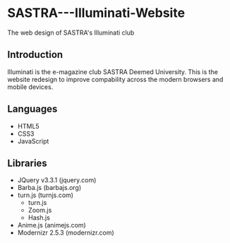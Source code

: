 # SASTRA---Illuminati-Website
The web design of SASTRA's Illuminati club

## Introduction

Illuminati is the e-magazine club SASTRA Deemed University. This is the website redesign to improve compability across the modern browsers and mobile devices.

## Languages

  * HTML5
  * CSS3
  * JavaScript
  
## Libraries

  * JQuery v3.3.1 (jquery.com)
  * Barba.js (barbajs.org)
  * turn.js (turnjs.com)
    * turn.js
    * Zoom.js
    * Hash.js
  * Anime.js (animejs.com)
  * Modernizr 2.5.3 (modernizr.com)
